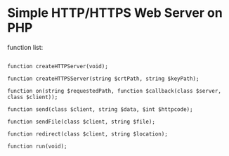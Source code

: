 # Simple HTTP/HTTPS Web Server on PHP
function list:
  ```class WebServer(string $address, int $port);
  
  function createHTTPServer(void);
  
  function createHTTPSServer(string $crtPath, string $keyPath);
  
  function on(string $requestedPath, function $callback(class $server, class $client));
  
  function send(class $client, string $data, $int $httpcode);
  
  function sendFile(class $client, string $file);
  
  function redirect(class $client, string $location);
  
  function run(void);
